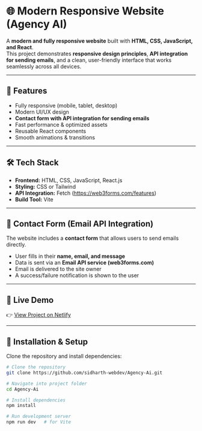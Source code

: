 # 🌐 Modern Responsive Website (Agency AI)

A **modern and fully responsive website** built with **HTML, CSS, JavaScript, and React**.  
This project demonstrates **responsive design principles**, **API integration for sending emails**, and a clean, user-friendly interface that works seamlessly across all devices.  

---

## 🚀 Features
- Fully responsive (mobile, tablet, desktop)
- Modern UI/UX design
- **Contact form with API integration for sending emails**
- Fast performance & optimized assets
- Reusable React components
- Smooth animations & transitions

---

## 🛠️ Tech Stack
- **Frontend:** HTML, CSS, JavaScript, React.js  
- **Styling:** CSS or Tailwind 
- **API Integration:** Fetch  (https://web3forms.com/features)
- **Build Tool:** Vite  

---

## 📧 Contact Form (Email API Integration)
The website includes a **contact form** that allows users to send emails directly.  

- User fills in their **name, email, and message**  
- Data is sent via an **Email API service (web3forms.com)**  
- Email is delivered to the site owner  
- A success/failure notification is shown to the user 

---

## 🔗 Live Demo
👉 [View Project on Netlify](https://agency-ai-qenj.vercel.app/)  

---

## 📂 Installation & Setup
Clone the repository and install dependencies:

```bash
# Clone the repository
git clone https://github.com/sidharth-webdev/Agency-Ai.git

# Navigate into project folder
cd Agency-Ai

# Install dependencies
npm install

# Run development server
npm run dev   # for Vite
